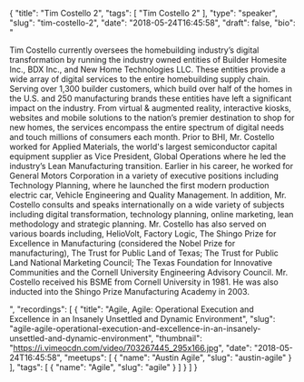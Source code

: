 {
  "title": "Tim Costello 2",
  "tags": [
    "Tim Costello 2"
  ],
  "type": "speaker",
  "slug": "tim-costello-2",
  "date": "2018-05-24T16:45:58",
  "draft": false,
  "bio": "<p>Tim Costello currently oversees the homebuilding industry’s digital transformation by running the industry owned entities of Builder Homesite Inc., BDX Inc., and New Home Technologies LLC. These entities provide a wide array of digital services to the entire homebuilding supply chain. Serving over 1,300 builder customers, which build over half of the homes in the U.S. and 250 manufacturing brands these entities have left a significant impact on the industry. From virtual & augmented reality, interactive kiosks, websites and mobile solutions to the nation’s premier destination to shop for new homes, the services encompass the entire spectrum of digital needs and touch millions of consumers each month. Prior to BHI, Mr. Costello worked for Applied Materials, the world's largest semiconductor capital equipment supplier as Vice President, Global Operations where he led the industry’s Lean Manufacturing transition. Earlier in his career, he worked for General Motors Corporation in a variety of executive positions including Technology Planning, where he launched the first modern production electric car, Vehicle Engineering and Quality Management. In addition, Mr. Costello consults and speaks internationally on a wide variety of subjects including digital transformation, technology planning, online marketing, lean methodology and strategic planning. Mr. Costello has also served on various boards including, HelioVolt, Factory Logic, The Shingo Prize for Excellence in Manufacturing (considered the Nobel Prize for manufacturing), The Trust for Public Land of Texas; The Trust for Public Land National Marketing Council; The Texas Foundation for Innovative Communities and the Cornell University Engineering Advisory Council. Mr. Costello received his BSME from Cornell University in 1981. He was also inducted into the Shingo Prize Manufacturing Academy in 2003.</p>",
  "recordings": [
    {
      "title": "Agile, Agile: Operational Execution and Excellence in an Insanely Unsettled and Dynamic Environment",
      "slug": "agile-agile-operational-execution-and-excellence-in-an-insanely-unsettled-and-dynamic-environment",
      "thumbnail": "https://i.vimeocdn.com/video/703267445_295x166.jpg",
      "date": "2018-05-24T16:45:58",
      "meetups": [
        {
          "name": "Austin Agile",
          "slug": "austin-agile"
        }
      ],
      "tags": [
        {
          "name": "Agile",
          "slug": "agile"
        }
      ]
    }
  ]
}